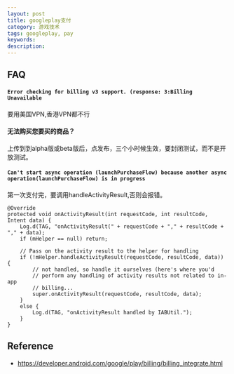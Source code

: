 ```yaml
---
layout: post
title: googleplay支付
category: 游戏技术
tags: googleplay, pay
keywords: 
description: 
---
```



## FAQ

#### `Error checking for billing v3 support. (response: 3:Billing Unavailable`

要用美国VPN,香港VPN都不行

#### 无法购买您要买的商品？

上传到到alpha版或beta版后，点发布，三个小时候生效，要封闭测试，而不是开放测试。

#### `Can't start async operation (launchPurchaseFlow) because another async operation(launchPurchaseFlow) is in progress`

第一次支付完，要调用handleActivityResult,否则会报错。

```
@Override  
protected void onActivityResult(int requestCode, int resultCode, Intent data) {  
    Log.d(TAG, "onActivityResult(" + requestCode + "," + resultCode + "," + data);  
    if (mHelper == null) return;  

    // Pass on the activity result to the helper for handling  
    if (!mHelper.handleActivityResult(requestCode, resultCode, data)) {  
        // not handled, so handle it ourselves (here's where you'd  
        // perform any handling of activity results not related to in-app  
        // billing...  
        super.onActivityResult(requestCode, resultCode, data);  
    }  
    else {  
        Log.d(TAG, "onActivityResult handled by IABUtil.");  
    }  
} 

``` 

## Reference

* <https://developer.android.com/google/play/billing/billing_integrate.html>